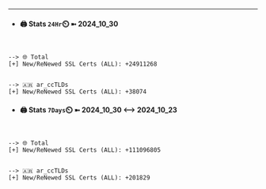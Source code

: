 

---
- #### 🖨️ **Stats** `24Hr`⏲️ ➼ 2024_10_30
```console


--> 🌐 Total
[+] New/ReNewed SSL Certs (ALL): +24911268


--> 🇦🇷 ar_ccTLDs
[+] New/ReNewed SSL Certs (ALL): +38074

```

- #### 🖨️ **Stats** `7Days`⏲️ ➼ 2024_10_30 <--> 2024_10_23
```console


--> 🌐 Total
[+] New/ReNewed SSL Certs (ALL): +111096805


--> 🇦🇷 ar_ccTLDs
[+] New/ReNewed SSL Certs (ALL): +201829

```

